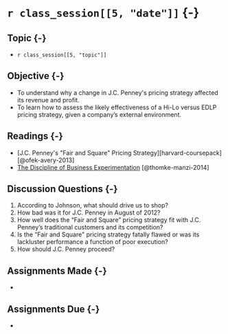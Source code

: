 # `r class_session[[5, "date"]]` {-}

## Topic {-}

- `r class_session[[5, "topic"]]`

## Objective {-}

- To understand why a change in J.C. Penney's pricing strategy affected its
revenue and profit.
- To learn how to assess the likely effectiveness of a Hi-Lo versus EDLP pricing
strategy, given a company’s external environment.

## Readings {-}

- [J.C. Penney's "Fair and Square" Pricing Strategy][harvard-coursepack]
[@ofek-avery-2013]
- [The Discipline of Business Experimentation][thomke-manzi-2014]
[@thomke-manzi-2014]

## Discussion Questions {-}

1. According to Johnson, what should drive us to shop?
2. How bad was it for J.C. Penney in August of 2012?
3. How well does the “Fair and Square” pricing strategy fit with J.C. Penney’s
traditional customers and its competition?
4. Is the “Fair and Square" pricing strategy fatally flawed or was its
lackluster performance a function of poor execution?
5. How should J.C. Penney proceed?

## Assignments Made {-}

- 

## Assignments Due {-}

- 

[harvard-course-pack]: https://hbsp.harvard.edu/coursepacks/651114
[thomke-manzi-2014]: http://proxy01.its.virginia.edu/login?url=http://search.ebscohost.com/login.aspx?direct=true&db=bth&AN=99619513&site=ehost-live&scope=site